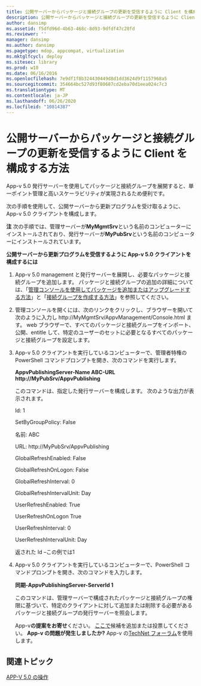 ```yaml
---
title: 公開サーバーからパッケージと接続グループの更新を受信するように Client を構成する方法
description: 公開サーバーからパッケージと接続グループの更新を受信するように Client を構成する方法
author: dansimp
ms.assetid: f5dfd96d-4b63-468c-8d93-9dfdf47c28fd
ms.reviewer: ''
manager: dansimp
ms.author: dansimp
ms.pagetype: mdop, appcompat, virtualization
ms.mktglfcycl: deploy
ms.sitesec: library
ms.prod: w10
ms.date: 06/16/2016
ms.openlocfilehash: 7e9df1f8b324430449d8d1dd3624d9f1157968a5
ms.sourcegitcommit: 354664bc527d93f80687cd2eba70d1eea024c7c3
ms.translationtype: MT
ms.contentlocale: ja-JP
ms.lasthandoff: 06/26/2020
ms.locfileid: "10814387"
---
```

# 公開サーバーからパッケージと接続グループの更新を受信するように Client を構成する方法


App-v 5.0 発行サーバーを使用してパッケージと接続グループを展開すると、単一ポイント管理と高いスケーラビリティが実現されるため便利です。

次の手順を使用して、公開サーバーから更新プログラムを受け取るように、App-v 5.0 クライアントを構成します。

**注** 次の手順では、管理サーバーが**MyMgmtSrv**という名前のコンピューターにインストールされており、発行サーバーが**MyPubSrv**という名前のコンピューターにインストールされています。

 

**公開サーバーから更新プログラムを受信するように App-v 5.0 クライアントを構成するには**

1.  App-v 5.0 management と発行サーバーを展開し、必要なパッケージと接続グループを追加します。 パッケージと接続グループの追加の詳細については、「[管理コンソールを使用してパッケージを追加またはアップグレードする方法](how-to-add-or-upgrade-packages-by-using-the-management-console-beta-gb18030.md)」と「[接続グループを作成する方法](how-to-create-a-connection-group.md)」を参照してください。

2.  管理コンソールを開くには、次のリンクをクリックし、ブラウザーを開いて次のように入力し http://MyMgmtSrv/AppvManagement/Console.html ます。 web ブラウザーで、すべてのパッケージと接続グループをインポート、公開、entitle して、特定のユーザーのセットに必要となるすべてのパッケージと接続グループを設定します。

3.  App-v 5.0 クライアントを実行しているコンピューターで、管理者特権の PowerShell コマンドプロンプトを開き、次のコマンドを実行します。

    **AppvPublishingServer-Name ABC-URL http://MyPubSrv/AppvPublishing**

    このコマンドは、指定した発行サーバーを構成します。 次のような出力が表示されます。

    Id: 1

    SetByGroupPolicy: False

    名前: ABC

    URL: http://MyPubSrv/AppvPublishing

    GlobalRefreshEnabled: False

    GlobalRefreshOnLogon: False

    GlobalRefreshInterval: 0

    GlobalRefreshIntervalUnit: Day

    UserRefreshEnabled: True

    UserRefreshOnLogon True

    UserRefreshInterval: 0

    UserRefreshIntervalUnit: Day

    返された Id –この例では1

4.  App-v 5.0 クライアントを実行しているコンピューターで、PowerShell コマンドプロンプトを開き、次のコマンドを入力します。

    **同期-AppvPublishingServer-ServerId 1**

    このコマンドは、管理サーバーで構成されたパッケージと接続グループの権限に基づいて、特定のクライアントに対して追加または削除する必要があるパッケージと接続グループの発行サーバーを照会します。

    App-v**の提案をお寄せ**ください。 [ここで](http://appv.uservoice.com/forums/280448-microsoft-application-virtualization)候補を追加または投票してください。 **App-v の問題が発生しましたか?** App-v の[TechNet フォーラム](https://social.technet.microsoft.com/Forums/home?forum=mdopappv)を使用します。

## 関連トピック


[APP-V 5.0 の操作](operations-for-app-v-50.md)

 

 





